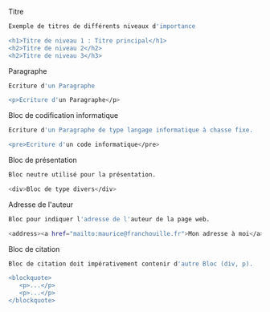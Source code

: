 Titre
```sh
Exemple de titres de différents niveaux d'importance

<h1>Titre de niveau 1 : Titre principal</h1> 
<h2>Titre de niveau 2</h2> 
<h2>Titre de niveau 3</h3> 
```
Paragraphe
```sh
Ecriture d'un Paragraphe

<p>Ecriture d'un Paragraphe</p> 
```
Bloc de codification informatique
```sh
Ecriture d'un Paragraphe de type langage informatique à chasse fixe.

<pre>Ecriture d'un code informatique</pre> 
```
Bloc de présentation
```sh
Bloc neutre utilisé pour la présentation.

<div>Bloc de type divers</div> 
```
Adresse de l'auteur
```sh
Bloc pour indiquer l'adresse de l'auteur de la page web.

<address><a href="mailto:maurice@franchouille.fr">Mon adresse à moi</a></address> 
```
Bloc de citation
```sh
Bloc de citation doit impérativement contenir d'autre Bloc (div, p).

<blockquote>
   <p>...</p>
   <p>...</p>
</blockquote> 
```